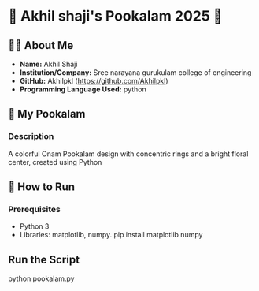 # 🌸 Akhil shaji's Pookalam 2025 🌸

## 👨‍💻 About Me
- **Name:** Akhil Shaji
- **Institution/Company:** Sree narayana gurukulam college of engineering
- **GitHub:** Akhilpkl (https://github.com/Akhilpkl)
- **Programming Language Used:** python

## 🎨 My Pookalam

### Description
A colorful Onam Pookalam design with concentric rings and a bright floral center, created using Python

## 🚀 How to Run

### Prerequisites
- Python 3
- Libraries: matplotlib, numpy.
  pip install matplotlib numpy
## Run the Script
python pookalam.py
